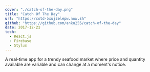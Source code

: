 ```yaml
---
cover: "./catch-of-the-day.png"
title: "Catch Of The Day"
url: "https://cotd-bxujzelepw.now.sh"
github: "https://github.com/anku255/catch-of-the-day"
date: 2017-12-21
tech:
  - React.js
  - Firebase
  - Stylus
---
```

A real-time app for a trendy seafood market where price and quantity available are variable and can change at a moment's notice.